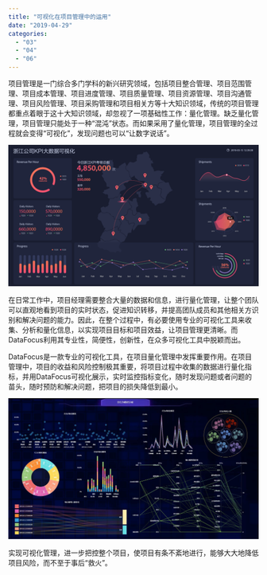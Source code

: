 ```yaml
---
title: "可视化在项目管理中的运用"
date: "2019-04-29"
categories: 
  - "03"
  - "04"
  - "06"
---
```


项目管理是一门综合多门学科的新兴研究领域，包括项目整合管理、项目范围管理、项目成本管理、项目进度管理、项目质量管理、项目资源管理、项目沟通管理、项目风险管理、项目采购管理和项目相关方等十大知识领域，传统的项目管理都重点着眼于这十大知识领域，却忽视了一项基础性工作：量化管理。缺乏量化管理，项目管理只能处于一种“混沌”状态。而如果采用了量化管理，项目管理的全过程就会变得“可视化”，发现问题也可以“让数字说话”。

![](images/daping2.png)

在日常工作中，项目经理需要整合大量的数据和信息，进行量化管理，让整个团队可以直观地看到项目的实时状态，促进知识转移，并提高团队成员和其他相关方识别和解决问题的能力。因此，在整个过程中，有必要使用专业的可视化工具来收集、分析和量化信息，以实现项目目标和项目效益，让项目管理更清晰。而DataFocus利用其专业性，简便性，创新性，在众多可视化工具中脱颖而出。

DataFocus是一款专业的可视化工具，在项目量化管理中发挥重要作用。在项目管理中，项目的收益和风险控制极其重要，将项目过程中收集的数据进行量化指标，并用DataFocus可视化展示，实时监控指标变化，随时发现问题或者问题的苗头，随时预防和解决问题，把项目的损失降低到最小。

![](images/624AB114-9058-4198-9AC9-1FF519255161.jpg)

实现可视化管理，进一步把控整个项目，使项目有条不紊地进行，能够大大地降低项目风险，而不至于事后“救火”。
